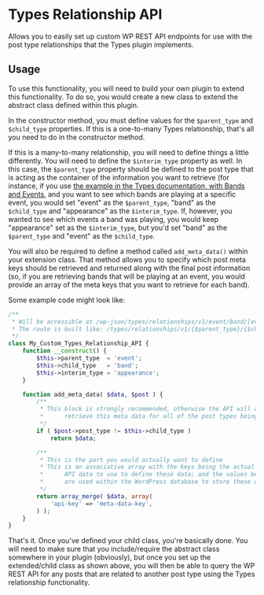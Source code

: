 # Types Relationship API

Allows you to easily set up custom WP REST API endpoints for use with the post type relationships that the Types plugin implements.

## Usage

To use this functionality, you will need to build your own plugin to extend this functionality. To do so, you would create a new class to extend the abstract class defined within this plugin.

In the constructor method, you must define values for the `$parent_type` and `$child_type` properties. If this is a one-to-many Types relationship, that's all you need to do in the constructor method.

If this is a many-to-many relationship, you will need to define things a little differently. You will need to define the `$interim_type` property as well. In this case, the `$parent_type` property should be defined to the post type that is acting as the container of the information you want to retrieve (for instance, if you use [the example in the Types documentation, with Bands and Events](https://wp-types.com/documentation/user-guides/many-to-many-post-relationship/), and you want to see which bands are playing at a specific event, you would set "event" as the `$parent_type`, "band" as the `$child_type` and "appearance" as the `$interim_type`. If, however, you wanted to see which events a band was playing, you would keep "appearance" set as the `$interim_type`, but you'd set "band" as the `$parent_type` and "event" as the `$child_type`.

You will also be required to define a method called `add_meta_data()` within your extension class. That method allows you to specify which post meta keys should be retrieved and returned along with the final post information (so, if you are retrieving bands that will be playing at an event, you would provide an array of the meta keys that you want to retrieve for each band).

Some example code might look like:

```php
/**
 * Will be accessible at /wp-json/types/relationships/v1/event/band/[event-ID]
 * The route is built like: /types/relationships/v1/{$parent_type}/{$child_type}
 */
class My_Custom_Types_Relationship_API {
	function __construct() {
		$this->parent_type  = 'event';
		$this->child_type   = 'band';
		$this->interim_type = 'appearance';
	}

	function add_meta_data( $data, $post ) {
		/**
		 * This block is strongly recommended, otherwise the API will attempt to
		 * 		retrieve this meta data for all of the post types being queried
		 */
		if ( $post->post_type != $this->child_type )
			return $data;

		/**
		 * This is the part you would actually want to define
		 * This is an associative array with the keys being the actual keys you want the
		 * 		API data to use to define these data; and the values being the keys that
		 * 		are used within the WordPress database to store these data
		 */
		return array_merge( $data, array(
			'api-key' => 'meta-data-key',
		) );
	}
}
```

That's it. Once you've defined your child class, you're basically done. You will need to make sure that you include/require the abstract class somewhere in your plugin (obviously), but once you set up the extended/child class as shown above, you will then be able to query the WP REST API for any posts that are related to another post type using the Types relationship functionality.

